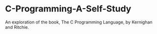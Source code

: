 # C-Programming-A-Self-Study
An exploration of the book, The C Programming Language, by Kernighan and Ritchie. 
